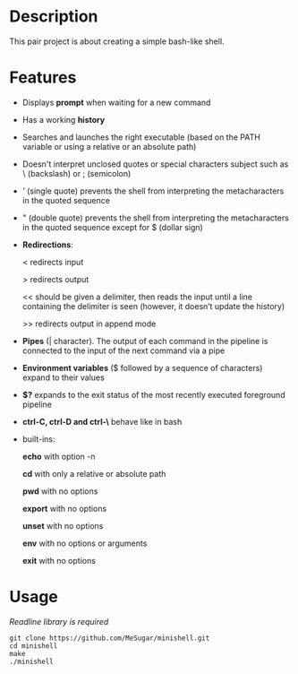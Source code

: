 # Description

This pair project is about creating a simple bash-like shell.

# Features
 - Displays **prompt** when waiting for a new command
 - Has a working **history**
 - Searches and launches the right executable (based on the PATH variable or using a relative or an absolute path)
 - Doesn't interpret unclosed quotes or special characters subject such as \ (backslash) or ; (semicolon)
 - ’ (single quote) prevents the shell from interpreting the metacharacters in the quoted sequence
 - " (double quote) prevents the shell from interpreting the metacharacters in the quoted sequence except for $ (dollar sign)
 - **Redirections**:
 
   < redirects input
  
   \> redirects output 
  
    << should be given a delimiter, then reads the input until a line containing the delimiter is seen (however, it doesn’t update the history)
  
   \>> redirects output in append mode
 -  **Pipes** (| character). The output of each command in the pipeline is connected to the input of the next command via a pipe
 -  **Environment variables** ($ followed by a sequence of characters) expand to their values
 -  **$?** expands to the exit status of the most recently executed foreground pipeline
 -  **ctrl-C, ctrl-D and ctrl-\\** behave like in bash
 -  built-ins:
    
    **echo** with option -n
    
    **cd** with only a relative or absolute path
    
    **pwd** with no options
    
    **export** with no options
    
    **unset** with no options
    
    **env** with no options or arguments
    
    **exit** with no options




# Usage
*Readline library is required*
```
git clone https://github.com/MeSugar/minishell.git
cd minishell
make
./minishell
```

